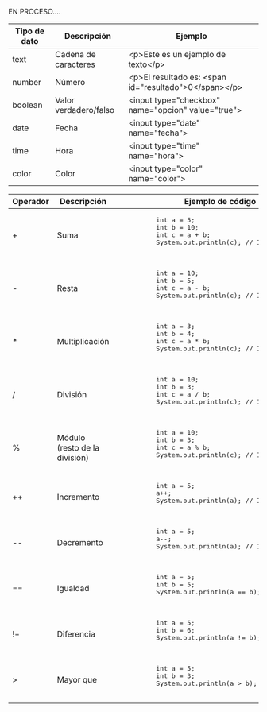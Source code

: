 EN PROCESO....

<table>
  <thead>
    <tr>
      <th>Tipo de dato</th>
      <th>Descripción</th>
      <th>Ejemplo</th>
    </tr>
  </thead>
  <tbody>
    <tr>
      <td>text</td>
      <td>Cadena de caracteres</td>
      <td>&lt;p&gt;Este es un ejemplo de texto&lt;/p&gt;</td>
    </tr>
    <tr>
      <td>number</td>
      <td>Número</td>
      <td>&lt;p&gt;El resultado es: &lt;span id="resultado"&gt;0&lt;/span&gt;&lt;/p&gt;</td>
    </tr>
    <tr>
      <td>boolean</td>
      <td>Valor verdadero/falso</td>
      <td>&lt;input type="checkbox" name="opcion" value="true"&gt;</td>
    </tr>
    <tr>
      <td>date</td>
      <td>Fecha</td>
      <td>&lt;input type="date" name="fecha"&gt;</td>
    </tr>
    <tr>
      <td>time</td>
      <td>Hora</td>
      <td>&lt;input type="time" name="hora"&gt;</td>
    </tr>
    <tr>
      <td>color</td>
      <td>Color</td>
      <td>&lt;input type="color" name="color"&gt;</td>
    </tr>
  </tbody>
</table>

<table>
  <thead>
    <tr>
      <th>Operador</th>
      <th>Descripción</th>
      <th>Ejemplo de código</th>
    </tr>
  </thead>
  <tbody>
    <tr>
      <td>+</td>
      <td>Suma</td>
      <td>
        <pre>
          int a = 5;
          int b = 10;
          int c = a + b;
          System.out.println(c); // Imprime 15
        </pre>
      </td>
    </tr>
    <tr>
      <td>-</td>
      <td>Resta</td>
      <td>
        <pre>
          int a = 10;
          int b = 5;
          int c = a - b;
          System.out.println(c); // Imprime 5
        </pre>
      </td>
    </tr>
    <tr>
      <td>*</td>
      <td>Multiplicación</td>
      <td>
        <pre>
          int a = 3;
          int b = 4;
          int c = a * b;
          System.out.println(c); // Imprime 12
        </pre>
      </td>
    </tr>
    <tr>
      <td>/</td>
      <td>División</td>
      <td>
        <pre>
          int a = 10;
          int b = 3;
          int c = a / b;
          System.out.println(c); // Imprime 3
        </pre>
      </td>
    </tr>
    <tr>
      <td>%</td>
      <td>Módulo (resto de la división)</td>
      <td>
        <pre>
          int a = 10;
          int b = 3;
          int c = a % b;
          System.out.println(c); // Imprime 1
        </pre>
      </td>
    </tr>
    <tr>
      <td>++</td>
      <td>Incremento</td>
      <td>
        <pre>
          int a = 5;
          a++;
          System.out.println(a); // Imprime 6
        </pre>
      </td>
    </tr>
    <tr>
      <td>--</td>
      <td>Decremento</td>
      <td>
        <pre>
          int a = 5;
          a--;
          System.out.println(a); // Imprime 4
        </pre>
      </td>
    </tr>
    <tr>
      <td>==</td>
      <td>Igualdad</td>
      <td>
        <pre>
          int a = 5;
          int b = 5;
          System.out.println(a == b); // Imprime true
        </pre>
      </td>
    </tr>
    <tr>
      <td>!=</td>
      <td>Diferencia</td>
      <td>
        <pre>
          int a = 5;
          int b = 6;
          System.out.println(a != b); // Imprime true
        </pre>
      </td>
    </tr>
    <tr>
      <td>&gt;</td>
      <td>Mayor que</td>
      <td>
        <pre>
          int a = 5;
          int b = 3;
          System.out.println(a > b); // Imprime true
        </pre>
      </td>
    </tr>
  </tbody>
</table>
